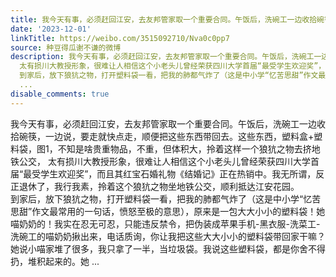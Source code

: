 ```yaml
---
title: 我今天有事，必须赶回江安，去友邦管家取一个重要合同。午饭后，洗碗工一边收拾碗筷，一边说，要走就快点走，顺便把这些东西带回去。这些东西，塑料盒+塑料袋，...
date: '2023-12-01'
linkTitle: https://weibo.com/3515092710/Nva0c0pp7
source: 种豆得瓜谢不谦的微博
description: 我今天有事，必须赶回江安，去友邦管家取一个重要合同。午饭后，洗碗工一边收拾碗筷，一边说，要走就快点走，顺便把这些东西带回去。这些东西，塑料盒+塑料袋，图1，不知是啥贵重物品，不重，但体积大，拎着这样一个狼犺之物去挤地铁公交，
  太有损川大教授形象，很难让人相信这个小老头儿曾经荣获四川大学首届“最受学生欢迎奖”，而且其红宝石婚礼物《结婚记》正在热销中。我无所谓，反正退休了，我行我素，拎着这个狼犺之物坐地铁公交，顺利抵达江安花园。<br>
  到家后，放下狼犺之物，打开塑料袋一看，把我的肺都气炸了（这是中小学“忆苦思甜”作文最常用的一句话，愤怒至极的意思），原来是一包大大小小的塑料袋！她喵奶奶的！我实在忍无可忍，只能违反禁令，把伪装成苹果手机-黑衣服-洗菜工-洗碗工的喵奶奶揪出来，电话质询，你让我把这些大大小小的塑料袋带回家干嘛？她说小喵家堆了很多，我只拿了一半，当垃圾袋。我说这些塑料袋，都是你舍不得扔，堆积起来的。她
  ...
disable_comments: true
---
```

我今天有事，必须赶回江安，去友邦管家取一个重要合同。午饭后，洗碗工一边收拾碗筷，一边说，要走就快点走，顺便把这些东西带回去。这些东西，塑料盒+塑料袋，图1，不知是啥贵重物品，不重，但体积大，拎着这样一个狼犺之物去挤地铁公交， 太有损川大教授形象，很难让人相信这个小老头儿曾经荣获四川大学首届“最受学生欢迎奖”，而且其红宝石婚礼物《结婚记》正在热销中。我无所谓，反正退休了，我行我素，拎着这个狼犺之物坐地铁公交，顺利抵达江安花园。<br> 到家后，放下狼犺之物，打开塑料袋一看，把我的肺都气炸了（这是中小学“忆苦思甜”作文最常用的一句话，愤怒至极的意思），原来是一包大大小小的塑料袋！她喵奶奶的！我实在忍无可忍，只能违反禁令，把伪装成苹果手机-黑衣服-洗菜工-洗碗工的喵奶奶揪出来，电话质询，你让我把这些大大小小的塑料袋带回家干嘛？她说小喵家堆了很多，我只拿了一半，当垃圾袋。我说这些塑料袋，都是你舍不得扔，堆积起来的。她 ...